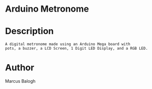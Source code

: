 # Arduino Metronome
# Description
	A digital metronome made using an Arduino Mega board with
    pots, a buzzer, a LCD Screen, 1 Digit LED Display, and a RGB LED.
               
# Author
Marcus Balogh
